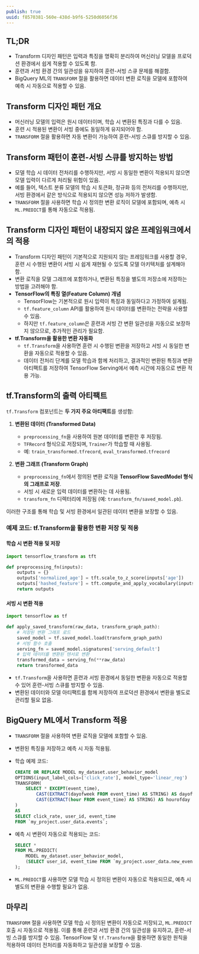 ```yaml
---
publish: true
uuid: f8570381-560e-438d-b9f6-5250d6056f36
---
```


## TL;DR

- Transform 디자인 패턴은 입력과 특징을 명확히 분리하여 머신러닝 모델을 프로덕션 환경에서 쉽게 적용할 수 있도록 함.
- 훈련과 서빙 환경 간의 일관성을 유지하여 훈련-서빙 스큐 문제를 해결함.
- BigQuery ML의 `TRANSFORM` 절을 활용하면 데이터 변환 로직을 모델에 포함하여 예측 시 자동으로 적용할 수 있음.

## Transform 디자인 패턴 개요

- 머신러닝 모델의 입력은 원시 데이터이며, 학습 시 변환된 특징과 다를 수 있음.
- 훈련 시 적용된 변환이 서빙 중에도 동일하게 유지되어야 함.
- `TRANSFORM` 절을 활용하면 자동 변환이 가능하여 훈련-서빙 스큐를 방지할 수 있음.

## Transform 패턴이 훈련-서빙 스큐를 방지하는 방법

- 모델 학습 시 데이터 전처리를 수행하지만, 서빙 시 동일한 변환이 적용되지 않으면 모델 입력이 다르게 처리될 위험이 있음.
- 예를 들어, 텍스트 분류 모델의 학습 시 토큰화, 정규화 등의 전처리를 수행하지만, 서빙 환경에서 같은 방식으로 적용되지 않으면 성능 저하가 발생함.
- `TRANSFORM` 절을 사용하면 학습 시 정의한 변환 로직이 모델에 포함되며, 예측 시 `ML.PREDICT`를 통해 자동으로 적용됨.

## Transform 디자인 패턴이 내장되지 않은 프레임워크에서의 적용

- Transform 디자인 패턴이 기본적으로 지원되지 않는 프레임워크를 사용할 경우, 훈련 시 수행된 변환이 서빙 시 쉽게 재현될 수 있도록 모델 아키텍처를 설계해야 함.
- 변환 로직을 모델 그래프에 포함하거나, 변환된 특징을 별도의 저장소에 저장하는 방법을 고려해야 함.
- **TensorFlow의 특징 열(Feature Column) 개념**
    - TensorFlow는 기본적으로 원시 입력이 특징과 동일하다고 가정하여 설계됨.
    - `tf.feature_column` API를 활용하여 원시 데이터를 변환하는 전략을 사용할 수 있음.
    - 하지만 `tf.feature_column`은 훈련과 서빙 간 변환 일관성을 자동으로 보장하지 않으므로, 추가적인 관리가 필요함.
- **tf.Transform을 활용한 변환 자동화**
    - `tf.Transform`을 사용하면 훈련 시 수행된 변환을 저장하고 서빙 시 동일한 변환을 자동으로 적용할 수 있음.
    - 데이터 전처리 단계를 모델 학습과 함께 처리하고, 결과적인 변환된 특징과 변환 아티팩트를 저장하여 TensorFlow Serving에서 예측 시간에 자동으로 변환 적용 가능.

## tf.Transform의 출력 아티팩트

`tf.Transform` 컴포넌트는 **두 가지 주요 아티팩트**를 생성함:

1. **변환된 데이터 (Transformed Data)**
    - `preprocessing_fn`을 사용하여 원본 데이터를 변환한 후 저장됨.
    - `TFRecord` 형식으로 저장되며, `Trainer`가 학습할 때 사용됨.
    - 예: `train_transformed.tfrecord`, `eval_transformed.tfrecord`

2. **변환 그래프 (Transform Graph)**
    - `preprocessing_fn`에서 정의된 변환 로직을 **TensorFlow SavedModel 형식의 그래프로 저장**.
    - 서빙 시 새로운 입력 데이터를 변환하는 데 사용됨.
    - `transform_fn` 디렉터리에 저장됨 (예: `transform_fn/saved_model.pb`).

이러한 구조를 통해 학습 및 서빙 환경에서 일관된 데이터 변환을 보장할 수 있음.

### 예제 코드: tf.Transform을 활용한 변환 저장 및 적용

#### 학습 시 변환 적용 및 저장

~~~python
import tensorflow_transform as tft

def preprocessing_fn(inputs):
    outputs = {}
    outputs['normalized_age'] = tft.scale_to_z_score(inputs['age'])
    outputs['hashed_feature'] = tft.compute_and_apply_vocabulary(inputs['feature_column'])
    return outputs
~~~

#### 서빙 시 변환 적용

~~~python
import tensorflow as tf

def apply_saved_transform(raw_data, transform_graph_path):
    # 저장된 변환 그래프 로드
    saved_model = tf.saved_model.load(transform_graph_path)
    # 서빙 함수 호출
    serving_fn = saved_model.signatures['serving_default']
    # 입력 데이터를 변환된 텐서로 변환
    transformed_data = serving_fn(**raw_data)
    return transformed_data
~~~

- `tf.Transform`을 사용하면 훈련과 서빙 환경에서 동일한 변환을 자동으로 적용할 수 있어 훈련-서빙 스큐를 방지할 수 있음.
- 변환된 데이터와 모델 아티팩트를 함께 저장하여 프로덕션 환경에서 변환을 별도로 관리할 필요 없음.

## BigQuery ML에서 Transform 적용

- `TRANSFORM` 절을 사용하여 변환 로직을 모델에 포함할 수 있음.

- 변환된 특징을 저장하고 예측 시 자동 적용됨.

- 학습 예제 코드:

  ~~~sql
  CREATE OR REPLACE MODEL my_dataset.user_behavior_model
  OPTIONS(input_label_cols=['click_rate'], model_type='linear_reg')
  TRANSFORM(
      SELECT * EXCEPT(event_time),
          CAST(EXTRACT(dayofweek FROM event_time) AS STRING) AS dayofweek,
          CAST(EXTRACT(hour FROM event_time) AS STRING) AS hourofday
  )
  AS
  SELECT click_rate, user_id, event_time
  FROM `my_project.user_data.events`;
  ~~~

- 예측 시 변환이 자동으로 적용되는 코드:

  ~~~sql
  SELECT *
  FROM ML.PREDICT(
      MODEL my_dataset.user_behavior_model,
      (SELECT user_id, event_time FROM `my_project.user_data.new_events`)
  );
  ~~~

- `ML.PREDICT`를 사용하면 모델 학습 시 정의된 변환이 자동으로 적용되므로, 예측 시 별도의 변환을 수행할 필요가 없음.

## 마무리

`TRANSFORM` 절을 사용하면 모델 학습 시 정의된 변환이 자동으로 저장되고, `ML.PREDICT` 호출 시 자동으로 적용됨. 이를 통해 훈련과 서빙 환경 간의 일관성을 유지하고, 훈련-서빙 스큐를 방지할 수 있음. TensorFlow 및 `tf.Transform`을 활용하면 동일한 원칙을 적용하여 데이터 전처리를 자동화하고 일관성을 보장할 수 있음.